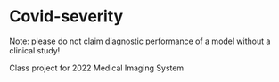 # Covid-severity
Note: please do not claim diagnostic performance of a model without a clinical study!

Class project for 2022 Medical Imaging System
